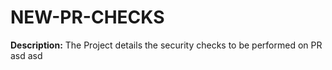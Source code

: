 # NEW-PR-CHECKS
**Description:**
The Project details the security checks to be performed on PR
asd
asd

